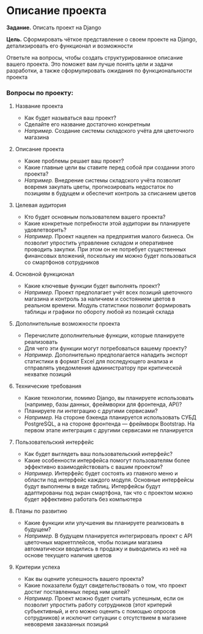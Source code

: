 # Описание проекта

**Задание.** Описать проект на Django

**Цель.** Сформировать чёткое представление о своем проекте на Django, детализировать его функционал и возможности

Ответьте на вопросы, чтобы создать структурированное описание вашего проекта. Это поможет вам лучше понять цели и задачи разработки, а также сформулировать ожидания по функциональности проекта

### Вопросы по проекту:

1. Название проекта
   - Как будет называться ваш проект?
   - Сделайте его название достаточно конкретным
   - *Например.* Создание системы складского учёта для цветочного магазина

2. Описание проекта
   - Какие проблемы решает ваш проект?
   - Какие главные цели вы ставите перед собой при создании этого проекта?
   - *Например.* Внедрение системы складского учёта позволит вовремя закупать цветы, прогнозировать недостаток по позициям в будущем и обеспечит контроль за списанием цветов

3. Целевая аудитория
   - Кто будет основным пользователем вашего проекта?
   - Какие конкретные потребности этой аудитории вы планируете удовлетворить?
   - *Например.* Проект нацелен на предприятия малого бизнеса. Он позволит упростить управление складом и оперативнее проводить закупки. При этом он не потребует существенных финансовых вложений, поскольку им можно будет пользоваться со смартфонов сотрудников

4. Основной функционал
   - Какие ключевые функции будет выполнять проект?
   - *Например.* Проект предполагает учёт всех позиций цветочного магазина и контроль за наличием и состоянием цветов в реальном времени. Модуль статистики позволит формировать таблицы и графики по обороту любой из позиций склада

5. Дополнительные возможности проекта
   - Перечислите дополнительные функции, которые планируете реализовать
   - Для чего эти функции могут потребоваться вашему проекту?
   - *Например.* Дополнительно предполагается наладить экспорт статистики в формат Excel для последующего анализа и отправлять уведомления администратору при критической нехватке позиций

6. Технические требования
   - Какие технологии, помимо Django, вы планируете использовать (например, базы данных, фреймворки для фронтенда, API)?
   - Планируете ли интеграцию с другими сервисами?
   - *Например.* На стороне бэкенда планируется использовать СУБД PostgreSQL, а на стороне фронтенда — фреймворк Bootstrap. На первом этапе интеграция с другими сервисами не планируется

7. Пользовательский интерфейс
   - Как будет выглядеть ваш пользовательский интерфейс?
   - Какие особенности интерфейса помогут пользователям более эффективно взаимодействовать с вашим проектом?
   - *Например.* Интерфейс будет состоять из главного меню и области под интерфейс каждого модуля. Основные интерфейсы будут выполнены в виде таблиц. Интерфейсы будут адаптированы под экран смартфона, так что с проектом можно будет эффективно работать без компьютера

8. Планы по развитию
   - Какие функции или улучшения вы планируете реализовать в будущем?
   - *Например.* В будущем планируется интегрировать проект с API цветочных маркетплейсов, чтобы позиции магазина автоматически вводились в продажу и выводились из неё на основе текущего наличия цветов

9. Критерии успеха
    - Как вы оцените успешность вашего проекта?
    - Какие показатели будут свидетельствовать о том, что проект достиг поставленных перед ним целей?
    - *Например.* Проект можно будет считать успешным, если он позволит упростить работу сотрудников (этот критерий субъективный, и его можно оценить с помощью опросов сотрудников) и исключит ситуации с отсутствием в магазине невовремя заказанных позиций
